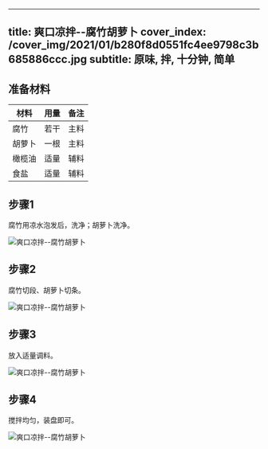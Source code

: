 
---
title: 爽口凉拌--腐竹胡萝卜
cover_index: /cover_img/2021/01/b280f8d0551fc4ee9798c3b685886ccc.jpg
subtitle: 原味, 拌, 十分钟, 简单
---

## 准备材料

| 材料     | 用量 | 备注|
| ------- | ----- | --- |
| 腐竹 | 若干| 主料 |
| 胡萝卜 | 一根| 主料 |
| 橄榄油 | 适量| 辅料 |
| 食盐 | 适量| 辅料 |

## 步骤1

腐竹用凉水泡发后，洗净；胡萝卜洗净。

![爽口凉拌--腐竹胡萝卜](https://i8.meishichina.com/attachment/recipe/201010/201010061105091.JPG?x-oss-process=style/p320) 

## 步骤2

腐竹切段、胡萝卜切条。

![爽口凉拌--腐竹胡萝卜](https://i8.meishichina.com/attachment/recipe/201010/201010061105287.JPG?x-oss-process=style/p320) 

## 步骤3

放入适量调料。

![爽口凉拌--腐竹胡萝卜](https://i8.meishichina.com/attachment/recipe/201010/201010061105507.JPG?x-oss-process=style/p320) 

## 步骤4

搅拌均匀，装盘即可。

![爽口凉拌--腐竹胡萝卜](https://i8.meishichina.com/attachment/recipe/201010/201010061107018.JPG?x-oss-process=style/p320) 

